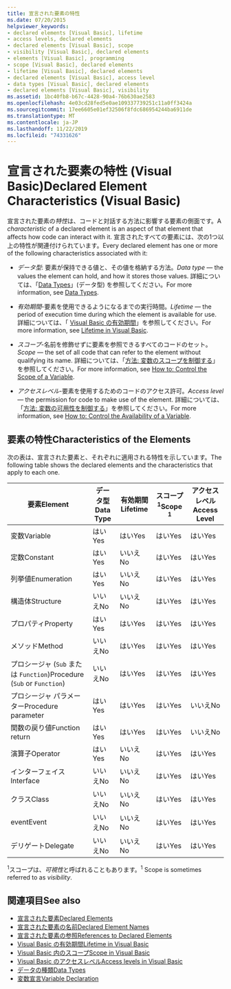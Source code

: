 ```yaml
---
title: 宣言された要素の特性
ms.date: 07/20/2015
helpviewer_keywords:
- declared elements [Visual Basic], lifetime
- access levels, declared elements
- declared elements [Visual Basic], scope
- visibility [Visual Basic], declared elements
- elements [Visual Basic], programming
- scope [Visual Basic], declared elements
- lifetime [Visual Basic], declared elements
- declared elements [Visual Basic], access level
- data types [Visual Basic], declared elements
- declared elements [Visual Basic], visibility
ms.assetid: 1bc40fb8-b67c-4428-90a4-76b630ae2583
ms.openlocfilehash: 4e03cd28fed5e0ae109337739251c11a0ff3424a
ms.sourcegitcommit: 17ee6605e01ef32506f8fdc686954244ba6911de
ms.translationtype: MT
ms.contentlocale: ja-JP
ms.lasthandoff: 11/22/2019
ms.locfileid: "74331626"
---
```

# <a name="declared-element-characteristics-visual-basic"></a><span data-ttu-id="7b0fa-102">宣言された要素の特性 (Visual Basic)</span><span class="sxs-lookup"><span data-stu-id="7b0fa-102">Declared Element Characteristics (Visual Basic)</span></span>
<span data-ttu-id="7b0fa-103">宣言された要素の*特性*は、コードと対話する方法に影響する要素の側面です。</span><span class="sxs-lookup"><span data-stu-id="7b0fa-103">A *characteristic* of a declared element is an aspect of that element that affects how code can interact with it.</span></span> <span data-ttu-id="7b0fa-104">宣言されたすべての要素には、次の1つ以上の特性が関連付けられています。</span><span class="sxs-lookup"><span data-stu-id="7b0fa-104">Every declared element has one or more of the following characteristics associated with it:</span></span>  
  
- <span data-ttu-id="7b0fa-105">*データ型*: 要素が保持できる値と、その値を格納する方法。</span><span class="sxs-lookup"><span data-stu-id="7b0fa-105">*Data type* — the values the element can hold, and how it stores those values.</span></span> <span data-ttu-id="7b0fa-106">詳細については、「[Data Types](../../../../visual-basic/language-reference/data-types/index.md)」(データ型) を参照してください。</span><span class="sxs-lookup"><span data-stu-id="7b0fa-106">For more information, see [Data Types](../../../../visual-basic/language-reference/data-types/index.md).</span></span>  
  
- <span data-ttu-id="7b0fa-107">*有効期間*-要素を使用できるようになるまでの実行時間。</span><span class="sxs-lookup"><span data-stu-id="7b0fa-107">*Lifetime* — the period of execution time during which the element is available for use.</span></span> <span data-ttu-id="7b0fa-108">詳細については、「 [Visual Basic の有効期間](../../../../visual-basic/programming-guide/language-features/declared-elements/lifetime.md)」を参照してください。</span><span class="sxs-lookup"><span data-stu-id="7b0fa-108">For more information, see [Lifetime in Visual Basic](../../../../visual-basic/programming-guide/language-features/declared-elements/lifetime.md).</span></span>  
  
- <span data-ttu-id="7b0fa-109">*スコープ*-名前を修飾せずに要素を参照できるすべてのコードのセット。</span><span class="sxs-lookup"><span data-stu-id="7b0fa-109">*Scope* — the set of all code that can refer to the element without qualifying its name.</span></span> <span data-ttu-id="7b0fa-110">詳細については、「[方法: 変数のスコープを制御する](../../../../visual-basic/programming-guide/language-features/declared-elements/how-to-control-the-scope-of-a-variable.md)」を参照してください。</span><span class="sxs-lookup"><span data-stu-id="7b0fa-110">For more information, see [How to: Control the Scope of a Variable](../../../../visual-basic/programming-guide/language-features/declared-elements/how-to-control-the-scope-of-a-variable.md).</span></span>  
  
- <span data-ttu-id="7b0fa-111">*アクセスレベル*-要素を使用するためのコードのアクセス許可。</span><span class="sxs-lookup"><span data-stu-id="7b0fa-111">*Access level* — the permission for code to make use of the element.</span></span> <span data-ttu-id="7b0fa-112">詳細については、「[方法: 変数の可用性を制御する](../../../../visual-basic/programming-guide/language-features/declared-elements/how-to-control-the-availability-of-a-variable.md)」を参照してください。</span><span class="sxs-lookup"><span data-stu-id="7b0fa-112">For more information, see [How to: Control the Availability of a Variable](../../../../visual-basic/programming-guide/language-features/declared-elements/how-to-control-the-availability-of-a-variable.md).</span></span>  
  
## <a name="characteristics-of-the-elements"></a><span data-ttu-id="7b0fa-113">要素の特性</span><span class="sxs-lookup"><span data-stu-id="7b0fa-113">Characteristics of the Elements</span></span>  
 <span data-ttu-id="7b0fa-114">次の表は、宣言された要素と、それぞれに適用される特性を示しています。</span><span class="sxs-lookup"><span data-stu-id="7b0fa-114">The following table shows the declared elements and the characteristics that apply to each one.</span></span>  
  
|<span data-ttu-id="7b0fa-115">要素</span><span class="sxs-lookup"><span data-stu-id="7b0fa-115">Element</span></span>|<span data-ttu-id="7b0fa-116">データ型</span><span class="sxs-lookup"><span data-stu-id="7b0fa-116">Data Type</span></span>|<span data-ttu-id="7b0fa-117">有効期間</span><span class="sxs-lookup"><span data-stu-id="7b0fa-117">Lifetime</span></span>|<span data-ttu-id="7b0fa-118">スコープ<sup>1</sup></span><span class="sxs-lookup"><span data-stu-id="7b0fa-118">Scope <sup>1</sup></span></span>|<span data-ttu-id="7b0fa-119">アクセスレベル</span><span class="sxs-lookup"><span data-stu-id="7b0fa-119">Access Level</span></span>|  
|-------------|---------------|--------------|------------------------|------------------|  
|<span data-ttu-id="7b0fa-120">変数</span><span class="sxs-lookup"><span data-stu-id="7b0fa-120">Variable</span></span>|<span data-ttu-id="7b0fa-121">はい</span><span class="sxs-lookup"><span data-stu-id="7b0fa-121">Yes</span></span>|<span data-ttu-id="7b0fa-122">はい</span><span class="sxs-lookup"><span data-stu-id="7b0fa-122">Yes</span></span>|<span data-ttu-id="7b0fa-123">はい</span><span class="sxs-lookup"><span data-stu-id="7b0fa-123">Yes</span></span>|<span data-ttu-id="7b0fa-124">はい</span><span class="sxs-lookup"><span data-stu-id="7b0fa-124">Yes</span></span>|  
|<span data-ttu-id="7b0fa-125">定数</span><span class="sxs-lookup"><span data-stu-id="7b0fa-125">Constant</span></span>|<span data-ttu-id="7b0fa-126">はい</span><span class="sxs-lookup"><span data-stu-id="7b0fa-126">Yes</span></span>|<span data-ttu-id="7b0fa-127">いいえ</span><span class="sxs-lookup"><span data-stu-id="7b0fa-127">No</span></span>|<span data-ttu-id="7b0fa-128">はい</span><span class="sxs-lookup"><span data-stu-id="7b0fa-128">Yes</span></span>|<span data-ttu-id="7b0fa-129">はい</span><span class="sxs-lookup"><span data-stu-id="7b0fa-129">Yes</span></span>|  
|<span data-ttu-id="7b0fa-130">列挙値</span><span class="sxs-lookup"><span data-stu-id="7b0fa-130">Enumeration</span></span>|<span data-ttu-id="7b0fa-131">はい</span><span class="sxs-lookup"><span data-stu-id="7b0fa-131">Yes</span></span>|<span data-ttu-id="7b0fa-132">いいえ</span><span class="sxs-lookup"><span data-stu-id="7b0fa-132">No</span></span>|<span data-ttu-id="7b0fa-133">はい</span><span class="sxs-lookup"><span data-stu-id="7b0fa-133">Yes</span></span>|<span data-ttu-id="7b0fa-134">はい</span><span class="sxs-lookup"><span data-stu-id="7b0fa-134">Yes</span></span>|  
|<span data-ttu-id="7b0fa-135">構造体</span><span class="sxs-lookup"><span data-stu-id="7b0fa-135">Structure</span></span>|<span data-ttu-id="7b0fa-136">いいえ</span><span class="sxs-lookup"><span data-stu-id="7b0fa-136">No</span></span>|<span data-ttu-id="7b0fa-137">いいえ</span><span class="sxs-lookup"><span data-stu-id="7b0fa-137">No</span></span>|<span data-ttu-id="7b0fa-138">はい</span><span class="sxs-lookup"><span data-stu-id="7b0fa-138">Yes</span></span>|<span data-ttu-id="7b0fa-139">はい</span><span class="sxs-lookup"><span data-stu-id="7b0fa-139">Yes</span></span>|  
|<span data-ttu-id="7b0fa-140">プロパティ</span><span class="sxs-lookup"><span data-stu-id="7b0fa-140">Property</span></span>|<span data-ttu-id="7b0fa-141">はい</span><span class="sxs-lookup"><span data-stu-id="7b0fa-141">Yes</span></span>|<span data-ttu-id="7b0fa-142">はい</span><span class="sxs-lookup"><span data-stu-id="7b0fa-142">Yes</span></span>|<span data-ttu-id="7b0fa-143">はい</span><span class="sxs-lookup"><span data-stu-id="7b0fa-143">Yes</span></span>|<span data-ttu-id="7b0fa-144">はい</span><span class="sxs-lookup"><span data-stu-id="7b0fa-144">Yes</span></span>|  
|<span data-ttu-id="7b0fa-145">メソッド</span><span class="sxs-lookup"><span data-stu-id="7b0fa-145">Method</span></span>|<span data-ttu-id="7b0fa-146">いいえ</span><span class="sxs-lookup"><span data-stu-id="7b0fa-146">No</span></span>|<span data-ttu-id="7b0fa-147">はい</span><span class="sxs-lookup"><span data-stu-id="7b0fa-147">Yes</span></span>|<span data-ttu-id="7b0fa-148">はい</span><span class="sxs-lookup"><span data-stu-id="7b0fa-148">Yes</span></span>|<span data-ttu-id="7b0fa-149">はい</span><span class="sxs-lookup"><span data-stu-id="7b0fa-149">Yes</span></span>|  
|<span data-ttu-id="7b0fa-150">プロシージャ (`Sub` または `Function`)</span><span class="sxs-lookup"><span data-stu-id="7b0fa-150">Procedure (`Sub` or `Function`)</span></span>|<span data-ttu-id="7b0fa-151">いいえ</span><span class="sxs-lookup"><span data-stu-id="7b0fa-151">No</span></span>|<span data-ttu-id="7b0fa-152">はい</span><span class="sxs-lookup"><span data-stu-id="7b0fa-152">Yes</span></span>|<span data-ttu-id="7b0fa-153">はい</span><span class="sxs-lookup"><span data-stu-id="7b0fa-153">Yes</span></span>|<span data-ttu-id="7b0fa-154">はい</span><span class="sxs-lookup"><span data-stu-id="7b0fa-154">Yes</span></span>|  
|<span data-ttu-id="7b0fa-155">プロシージャ パラメーター</span><span class="sxs-lookup"><span data-stu-id="7b0fa-155">Procedure parameter</span></span>|<span data-ttu-id="7b0fa-156">はい</span><span class="sxs-lookup"><span data-stu-id="7b0fa-156">Yes</span></span>|<span data-ttu-id="7b0fa-157">はい</span><span class="sxs-lookup"><span data-stu-id="7b0fa-157">Yes</span></span>|<span data-ttu-id="7b0fa-158">はい</span><span class="sxs-lookup"><span data-stu-id="7b0fa-158">Yes</span></span>|<span data-ttu-id="7b0fa-159">いいえ</span><span class="sxs-lookup"><span data-stu-id="7b0fa-159">No</span></span>|  
|<span data-ttu-id="7b0fa-160">関数の戻り値</span><span class="sxs-lookup"><span data-stu-id="7b0fa-160">Function return</span></span>|<span data-ttu-id="7b0fa-161">はい</span><span class="sxs-lookup"><span data-stu-id="7b0fa-161">Yes</span></span>|<span data-ttu-id="7b0fa-162">はい</span><span class="sxs-lookup"><span data-stu-id="7b0fa-162">Yes</span></span>|<span data-ttu-id="7b0fa-163">はい</span><span class="sxs-lookup"><span data-stu-id="7b0fa-163">Yes</span></span>|<span data-ttu-id="7b0fa-164">いいえ</span><span class="sxs-lookup"><span data-stu-id="7b0fa-164">No</span></span>|  
|<span data-ttu-id="7b0fa-165">演算子</span><span class="sxs-lookup"><span data-stu-id="7b0fa-165">Operator</span></span>|<span data-ttu-id="7b0fa-166">はい</span><span class="sxs-lookup"><span data-stu-id="7b0fa-166">Yes</span></span>|<span data-ttu-id="7b0fa-167">いいえ</span><span class="sxs-lookup"><span data-stu-id="7b0fa-167">No</span></span>|<span data-ttu-id="7b0fa-168">はい</span><span class="sxs-lookup"><span data-stu-id="7b0fa-168">Yes</span></span>|<span data-ttu-id="7b0fa-169">はい</span><span class="sxs-lookup"><span data-stu-id="7b0fa-169">Yes</span></span>|  
|<span data-ttu-id="7b0fa-170">インターフェイス</span><span class="sxs-lookup"><span data-stu-id="7b0fa-170">Interface</span></span>|<span data-ttu-id="7b0fa-171">いいえ</span><span class="sxs-lookup"><span data-stu-id="7b0fa-171">No</span></span>|<span data-ttu-id="7b0fa-172">いいえ</span><span class="sxs-lookup"><span data-stu-id="7b0fa-172">No</span></span>|<span data-ttu-id="7b0fa-173">はい</span><span class="sxs-lookup"><span data-stu-id="7b0fa-173">Yes</span></span>|<span data-ttu-id="7b0fa-174">はい</span><span class="sxs-lookup"><span data-stu-id="7b0fa-174">Yes</span></span>|  
|<span data-ttu-id="7b0fa-175">クラス</span><span class="sxs-lookup"><span data-stu-id="7b0fa-175">Class</span></span>|<span data-ttu-id="7b0fa-176">いいえ</span><span class="sxs-lookup"><span data-stu-id="7b0fa-176">No</span></span>|<span data-ttu-id="7b0fa-177">いいえ</span><span class="sxs-lookup"><span data-stu-id="7b0fa-177">No</span></span>|<span data-ttu-id="7b0fa-178">はい</span><span class="sxs-lookup"><span data-stu-id="7b0fa-178">Yes</span></span>|<span data-ttu-id="7b0fa-179">はい</span><span class="sxs-lookup"><span data-stu-id="7b0fa-179">Yes</span></span>|  
|<span data-ttu-id="7b0fa-180">event</span><span class="sxs-lookup"><span data-stu-id="7b0fa-180">Event</span></span>|<span data-ttu-id="7b0fa-181">いいえ</span><span class="sxs-lookup"><span data-stu-id="7b0fa-181">No</span></span>|<span data-ttu-id="7b0fa-182">いいえ</span><span class="sxs-lookup"><span data-stu-id="7b0fa-182">No</span></span>|<span data-ttu-id="7b0fa-183">はい</span><span class="sxs-lookup"><span data-stu-id="7b0fa-183">Yes</span></span>|<span data-ttu-id="7b0fa-184">はい</span><span class="sxs-lookup"><span data-stu-id="7b0fa-184">Yes</span></span>|  
|<span data-ttu-id="7b0fa-185">デリゲート</span><span class="sxs-lookup"><span data-stu-id="7b0fa-185">Delegate</span></span>|<span data-ttu-id="7b0fa-186">いいえ</span><span class="sxs-lookup"><span data-stu-id="7b0fa-186">No</span></span>|<span data-ttu-id="7b0fa-187">いいえ</span><span class="sxs-lookup"><span data-stu-id="7b0fa-187">No</span></span>|<span data-ttu-id="7b0fa-188">はい</span><span class="sxs-lookup"><span data-stu-id="7b0fa-188">Yes</span></span>|<span data-ttu-id="7b0fa-189">はい</span><span class="sxs-lookup"><span data-stu-id="7b0fa-189">Yes</span></span>|  
  
 <span data-ttu-id="7b0fa-190"><sup>1</sup>スコープは、*可視性*と呼ばれることもあります。</span><span class="sxs-lookup"><span data-stu-id="7b0fa-190"><sup>1</sup> Scope is sometimes referred to as *visibility*.</span></span>  
  
## <a name="see-also"></a><span data-ttu-id="7b0fa-191">関連項目</span><span class="sxs-lookup"><span data-stu-id="7b0fa-191">See also</span></span>

- [<span data-ttu-id="7b0fa-192">宣言された要素</span><span class="sxs-lookup"><span data-stu-id="7b0fa-192">Declared Elements</span></span>](../../../../visual-basic/programming-guide/language-features/declared-elements/index.md)
- [<span data-ttu-id="7b0fa-193">宣言された要素の名前</span><span class="sxs-lookup"><span data-stu-id="7b0fa-193">Declared Element Names</span></span>](../../../../visual-basic/programming-guide/language-features/declared-elements/declared-element-names.md)
- [<span data-ttu-id="7b0fa-194">宣言された要素の参照</span><span class="sxs-lookup"><span data-stu-id="7b0fa-194">References to Declared Elements</span></span>](../../../../visual-basic/programming-guide/language-features/declared-elements/references-to-declared-elements.md)
- [<span data-ttu-id="7b0fa-195">Visual Basic の有効期間</span><span class="sxs-lookup"><span data-stu-id="7b0fa-195">Lifetime in Visual Basic</span></span>](../../../../visual-basic/programming-guide/language-features/declared-elements/lifetime.md)
- [<span data-ttu-id="7b0fa-196">Visual Basic 内のスコープ</span><span class="sxs-lookup"><span data-stu-id="7b0fa-196">Scope in Visual Basic</span></span>](../../../../visual-basic/programming-guide/language-features/declared-elements/scope.md)
- [<span data-ttu-id="7b0fa-197">Visual Basic のアクセスレベル</span><span class="sxs-lookup"><span data-stu-id="7b0fa-197">Access levels in Visual Basic</span></span>](../../../../visual-basic/programming-guide/language-features/declared-elements/access-levels.md)
- [<span data-ttu-id="7b0fa-198">データの種類</span><span class="sxs-lookup"><span data-stu-id="7b0fa-198">Data Types</span></span>](../../../../visual-basic/programming-guide/language-features/data-types/index.md)
- [<span data-ttu-id="7b0fa-199">変数宣言</span><span class="sxs-lookup"><span data-stu-id="7b0fa-199">Variable Declaration</span></span>](../../../../visual-basic/programming-guide/language-features/variables/variable-declaration.md)
